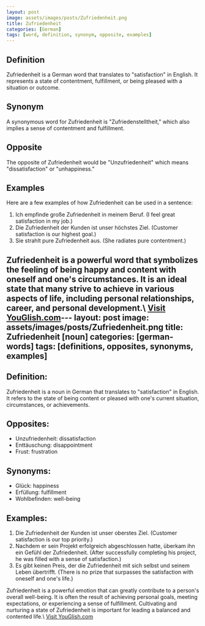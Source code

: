 ```yaml
---
layout: post
image: assets/images/posts/Zufriedenheit.png
title: Zufriedenheit
categories: [German]
tags: [word, definition, synonym, opposite, examples]
---
```


## Definition

Zufriedenheit is a German word that translates to "satisfaction" in English. It represents a state of contentment, fulfillment, or being pleased with a situation or outcome.

## Synonym

A synonymous word for Zufriedenheit is "Zufriedenstelltheit," which also implies a sense of contentment and fulfillment.

## Opposite

The opposite of Zufriedenheit would be "Unzufriedenheit" which means "dissatisfaction" or "unhappiness."

## Examples

Here are a few examples of how Zufriedenheit can be used in a sentence:

1. Ich empfinde große Zufriedenheit in meinem Beruf. (I feel great satisfaction in my job.)
2. Die Zufriedenheit der Kunden ist unser höchstes Ziel. (Customer satisfaction is our highest goal.)
3. Sie strahlt pure Zufriedenheit aus. (She radiates pure contentment.)

Zufriedenheit is a powerful word that symbolizes the feeling of being happy and content with oneself and one's circumstances. It is an ideal state that many strive to achieve in various aspects of life, including personal relationships, career, and personal development.\ <a id="yg-widget-0" class="youglish-widget" data-query="Zufriedenheit" data-lang="german" data-components="8412" data-auto-start="0" data-bkg-color="theme_light" data-title="How%20to%20pronounce%20Zufriedenheit%20in%20German"  rel="nofollow" href="https://youglish.com">Visit YouGlish.com</a><script async src="https://youglish.com/public/emb/widget.js" charset="utf-8"></script>---
layout: post
image: assets/images/posts/Zufriedenheit.png
title: Zufriedenheit [noun]
categories: [german-words]
tags: [definitions, opposites, synonyms, examples]
---

## Definition:
Zufriedenheit is a noun in German that translates to "satisfaction" in English. It refers to the state of being content or pleased with one's current situation, circumstances, or achievements.

## Opposites:
- Unzufriedenheit: dissatisfaction
- Enttäuschung: disappointment
- Frust: frustration

## Synonyms:
- Glück: happiness
- Erfüllung: fulfillment
- Wohlbefinden: well-being

## Examples:
1. Die Zufriedenheit der Kunden ist unser oberstes Ziel. (Customer satisfaction is our top priority.)
2. Nachdem er sein Projekt erfolgreich abgeschlossen hatte, überkam ihn ein Gefühl der Zufriedenheit. (After successfully completing his project, he was filled with a sense of satisfaction.)
3. Es gibt keinen Preis, der die Zufriedenheit mit sich selbst und seinem Leben übertrifft. (There is no prize that surpasses the satisfaction with oneself and one's life.)

Zufriedenheit is a powerful emotion that can greatly contribute to a person's overall well-being. It is often the result of achieving personal goals, meeting expectations, or experiencing a sense of fulfillment. Cultivating and nurturing a state of Zufriedenheit is important for leading a balanced and contented life.\ <a id="yg-widget-0" class="youglish-widget" data-query="Zufriedenheit" data-lang="german" data-components="8412" data-auto-start="0" data-bkg-color="theme_light" data-title="How%20to%20pronounce%20Zufriedenheit%20in%20German"  rel="nofollow" href="https://youglish.com">Visit YouGlish.com</a><script async src="https://youglish.com/public/emb/widget.js" charset="utf-8"></script>